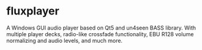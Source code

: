 # fluxplayer

A Windows GUI audio player based on Qt5 and un4seen BASS library.
With multiple player decks, radio-like crossfade functionality, EBU R128 volume normalizing and audio levels, and much more.
